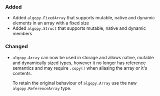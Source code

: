 <!--
A new scriv changelog fragment.

Uncomment the section that is right (remove the HTML comment wrapper).
For top level release notes, leave all the headers commented out.
-->

<!--
### Removed

- A bullet item for the Removed category.

-->
### Added

- Added `algopy.FixedArray` that supports mutable, native and dynamic elements in an array with a fixed size
- Added `algopy.Struct` that supports mutable, native and dynamic members

### Changed

- `algopy.Array` can now be used in storage and allows native, mutable and dynamically sized types, 
   however it no longer has reference semantics and may require `.copy()` when aliasing the array or it's contents.

   To retain the original behaviour of `algopy.Array` use the new `algopy.ReferenceArray` type.

<!--
### Deprecated

- A bullet item for the Deprecated category.

-->
<!--
### Fixed

- A bullet item for the Fixed category.

-->
<!--
### Security

- A bullet item for the Security category.

-->
